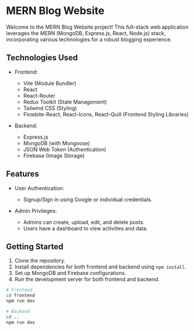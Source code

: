 # MERN Blog Website

Welcome to the MERN Blog Website project! This full-stack web application leverages the MERN (MongoDB, Express.js, React, Node.js) stack, incorporating various technologies for a robust blogging experience.

## Technologies Used

- Frontend:
  - Vite (Module Bundler)
  - React
  - React-Router
  - Redux Toolkit (State Management)
  - Tailwind CSS (Styling)
  - Flowbite-React, React-Icons, React-Quill (Frontend Styling Libraries)

- Backend:
  - Express.js
  - MongoDB (with Mongoose)
  - JSON Web Token (Authentication)
  - Firebase (Image Storage)

## Features

- User Authentication:
  - Signup/Sign in using Google or individual credentials.

- Admin Privileges:
  - Admins can create, upload, edit, and delete posts.
  - Users have a dashboard to view activities and data.

## Getting Started

1. Clone the repository.
2. Install dependencies for both frontend and backend using `npm install`.
3. Set up MongoDB and Firebase configurations.
4. Run the development server for both frontend and backend.

```bash
# Frontend
cd frontend
npm run dev

# Backend
cd ..
npm run dev
